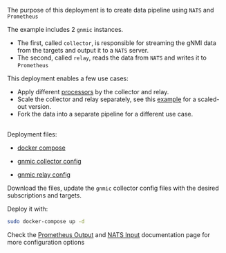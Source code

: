 
The purpose of this deployment is to create data pipeline using `NATS` and `Prometheus`

The example includes 2 `gnmic` instances.

- The first, called `collector`, is responsible for streaming the gNMI data from the targets and output it to a `NATS` server.
- The second, called `relay`, reads the data from `NATS` and writes it to `Prometheus`

This deployment enables a few use cases:

- Apply different [processors](../../../user_guide/event_processors/intro.md) by the collector and relay.
- Scale the collector and relay separately, see this [example](gnmic_cluster_nats_prometheus.md) for a scaled-out version.
- Fork the data into a separate pipeline for a different use case.



<div class="mxgraph" style="max-width:100%;border:1px solid transparent;margin:0 auto; display:block;" data-mxgraph="{&quot;page&quot;:12,&quot;zoom&quot;:1.4,&quot;highlight&quot;:&quot;#0000ff&quot;,&quot;nav&quot;:true,&quot;check-visible-state&quot;:true,&quot;resize&quot;:true,&quot;url&quot;:&quot;https://raw.githubusercontent.com/openconfig/gnmic/diagrams/diagrams/pipeline_nats_prometheus.drawio&quot;}"></div>

<script type="text/javascript" src="https://cdn.jsdelivr.net/gh/hellt/drawio-js@main/embed2.js?&fetch=https%3A%2F%2Fraw.githubusercontent.com%2Fkarimra%2Fgnmic%2Fdiagrams%2Fpipeline_nats_prometheus.drawio" async></script>

Deployment files:

- [docker compose](https://github.com/openconfig/gnmic/blob/main/examples/deployments/3.pipelines/1.gnmic-nats-gnmic-prometheus/docker-compose/docker-compose.yaml)

- [gnmic collector config](https://github.com/openconfig/gnmic/blob/main/examples/deployments/3.pipelines/1.gnmic-nats-gnmic-prometheus/docker-compose/gnmic-collector.yaml)
- [gnmic relay config](https://github.com/openconfig/gnmic/blob/main/examples/deployments/3.pipelines/1.gnmic-nats-gnmic-prometheus/docker-compose/gnmic-relay.yaml)

Download the files, update the `gnmic` collector config files with the desired subscriptions and targets.

Deploy it with:

```bash
sudo docker-compose up -d
```

Check the [Prometheus Output](../../../user_guide/outputs/prometheus_output.md) and [NATS Input](../../../user_guide/inputs/nats_input.md) documentation page for more configuration options
